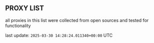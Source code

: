 ## PROXY LIST

all proxies in this list were collected from open sources and tested for functionality

last update: `2025-03-30 14:28:24.011340+00:00` UTC